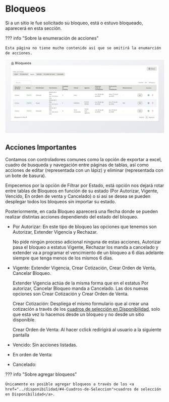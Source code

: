 # Bloqueos

Si a un sitio le fue solicitado su bloqueo, está o estuvo bloqueado, aparecerá en esta sección.

??? info "Sobre la enumeración de acciones"

    Esta página no tiene mucho contenido así que se omitirá la enumarción de acciones.


![bloqueos](../assets/bloqueos.png)

## Acciones Importantes

Contamos con controladores comunes como la opción de exportar a excel, cuadro de busqueda y navegación entre páginas de tablas, así como acciones de editar (representada con un lápiz) y eliminar (representada con un bote de basura).

Empecemos por la opción de Filtrar por Estado, está opción nos dejará rotar entre tablas de Bloqueos en función de su estado (Por Autorizar, Vigente, Vencido, En orden de venta y Cancelado) o si así se desea se pueden desplegar todos los bloqueos sin importar su estado.

Posteriormente, en cada Bloqueo aparecerá una flecha donde se pueden realizar distintas acciones dependiendo del estado del bloqueo.

- Por Autorizar: En este tipo de bloqueo las opciones que tenemos son Autorizar, Extender Vigencia y Rechazar.

    No pide ningún proceso adicional ninguna de estas acciones, Autorizar pasa el bloqueo a estatus Vigente, Rechazar los manda a cancelado y extender va a programar el vencimiento de un bloqueo a 6 días adelante siempre que tenga menos de los mismos 6 días.

- Vigente: Extender Vigencia, Crear Cotización, Crear Orden de Venta, Cancelar Bloqueo.

    Extender Vigencia actúa de la misma forma que en el estatus Por autorizar, Cancelar Bloqueo manda a Cancelado. Las dos nuevas opciones son Crear Cotización y Crear Orden de Venta.

    Crear Cotización: Despliega el mismo formulario que al crear una cotización a través de los <a href="../disponibilidad/#4-Cuadros-de-Seleccion">cuadros de selección en Disponibilidad</a>, solo que esta vez lo hacemos desde un bloqueo y no desde un sitio disponible.

    Crear Orden de Venta: Al hacer cclick redirigirá al usuario a la siguiente pantalla


- Vencido: Sin acciones listadas.

- En orden de Venta: 

- Cancelado: 


??? info "Sobre agregar bloqueos"

    Únicamente es posible agregar bloqueos a través de los <a href="../disponibilidad/#4-Cuadros-de-Seleccion">cuadros de selección en Disponibilidad</a>.



